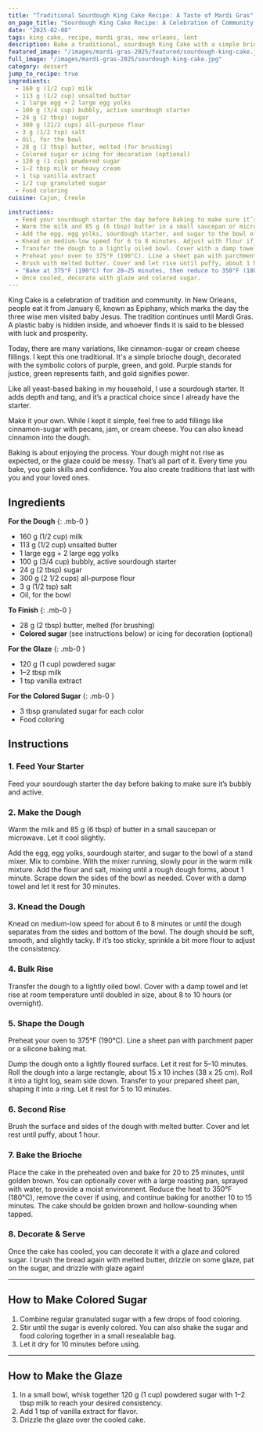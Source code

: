 ```yaml
---
title: "Traditional Sourdough King Cake Recipe: A Taste of Mardi Gras"
on_page_title: "Sourdough King Cake Recipe: A Celebration of Community and Tradition"
date: "2025-02-08"
tags: king cake, recipe, mardi gras, new orleans, lent
description: Bake a traditional, sourdough King Cake with a simple brioche dough. Celebrate Mardi Gras with this classic recipe and customize it with your favorite fillings!
featured_image: "/images/mardi-gras-2025/featured/sourdough-king-cake.jpg"
full_image: "/images/mardi-gras-2025/sourdough-king-cake.jpg"
category: dessert
jump_to_recipe: true
ingredients:
  - 160 g (1/2 cup) milk
  - 113 g (1/2 cup) unsalted butter
  - 1 large egg + 2 large egg yolks
  - 100 g (3/4 cup) bubbly, active sourdough starter
  - 24 g (2 tbsp) sugar
  - 300 g (21/2 cups) all-purpose flour
  - 3 g (1/2 tsp) salt
  - Oil, for the bowl
  - 28 g (2 tbsp) butter, melted (for brushing)
  - Colored sugar or icing for decoration (optional)
  - 120 g (1 cup) powdered sugar
  - 1–2 tbsp milk or heavy cream
  - 1 tsp vanilla extract
  - 1/2 cup granulated sugar
  - Food coloring
cuisine: Cajun, Creole

instructions:
  - Feed your sourdough starter the day before baking to make sure it’s bubbly and active.
  - Warm the milk and 85 g (6 tbsp) butter in a small saucepan or microwave. Let cool slightly.
  - Add the egg, egg yolks, sourdough starter, and sugar to the bowl of a stand mixer. Mix to combine. Slowly pour in the warm milk mixture. Add flour and salt, mixing until a rough dough forms. Cover with a damp towel and rest for 30 minutes.
  - Knead on medium-low speed for 6 to 8 minutes. Adjust with flour if too sticky. The dough should be soft, smooth, and slightly tacky.
  - Transfer the dough to a lightly oiled bowl. Cover with a damp towel and let rise at room temperature for 8 to 10 hours (or overnight).
  - Preheat your oven to 375°F (190°C). Line a sheet pan with parchment paper or a silicone mat. Dump the dough onto a lightly floured surface. Let it rest for 5–10 minutes. Roll into a 15 x 10-inch  rectangle. Roll it into a tight log, seam side down, and shape into a ring. Let rest for 10–15 minutes.
  - Brush with melted butter. Cover and let rise until puffy, about 1 hour.
  - "Bake at 375°F (190°C) for 20–25 minutes, then reduce to 350°F (180°C) for 10–15 more minutes. The cake should be golden brown and hollow-sounding when tapped."
  - Once cooled, decorate with glaze and colored sugar.
---
```


King Cake is a celebration of tradition and community. In New Orleans, people eat it from January 6, known as Epiphany, which marks the day the three wise men visited baby Jesus. The tradition continues until Mardi Gras. A plastic baby is hidden inside, and whoever finds it is said to be blessed with luck and prosperity.

Today, there are many variations, like cinnamon-sugar or cream cheese fillings. I kept this one traditional. It's a simple brioche dough, decorated with the symbolic colors of purple, green, and gold. Purple stands for justice, green represents faith, and gold signifies power.

Like all yeast-based baking in my household, I use a sourdough starter. It adds depth and tang, and it’s a practical choice since I already have the starter.

Make it your own. While I kept it simple, feel free to add fillings like cinnamon-sugar with pecans, jam, or cream cheese. You can also knead cinnamon into the dough.

Baking is about enjoying the process. Your dough might not rise as expected, or the glaze could be messy. That’s all part of it. Every time you bake, you gain skills and confidence. You also create traditions that last with you and your loved ones.

<h2 id="recipe-target">Ingredients</h2>

**For the Dough**
{: .mb-0 }
- 160 g (1/2 cup) milk
- 113 g (1/2 cup) unsalted butter
- 1 large egg + 2 large egg yolks
- 100 g (3/4 cup) bubbly, active sourdough starter
- 24 g (2 tbsp) sugar
- 300 g (2 1/2 cups) all-purpose flour
- 3 g (1/2 tsp) salt
- Oil, for the bowl

**To Finish**
{: .mb-0 }
- 28 g (2 tbsp) butter, melted (for brushing)
- **Colored sugar** (see instructions below) or icing for decoration (optional)

**For the Glaze**
{: .mb-0 }
- 120 g (1 cup) powdered sugar
- 1–2 tbsp milk
- 1 tsp vanilla extract

**For the Colored Sugar**
{: .mb-0 }
- 3 tbsp granulated sugar for each color
- Food coloring

## Instructions

### **1. Feed Your Starter**
Feed your sourdough starter the day before baking to make sure it’s bubbly and active.

### **2. Make the Dough**
Warm the milk and 85 g (6 tbsp) of butter in a small saucepan or microwave. Let it cool slightly.

Add the egg, egg yolks, sourdough starter, and sugar to the bowl of a stand mixer. Mix to combine. With the mixer running, slowly pour in the warm milk mixture. Add the flour and salt, mixing until a rough dough forms, about 1 minute. Scrape down the sides of the bowl as needed. Cover with a damp towel and let it rest for 30 minutes.

### **3. Knead the Dough**
Knead on medium-low speed for about 6 to 8 minutes or until the dough separates from the sides and bottom of the bowl. The dough should be soft, smooth, and slightly tacky. If it’s too sticky, sprinkle a bit more flour to adjust the consistency.

### **4. Bulk Rise**
Transfer the dough to a lightly oiled bowl. Cover with a damp towel and let rise at room temperature until doubled in size, about 8 to 10 hours (or overnight).

### **5. Shape the Dough**
Preheat your oven to 375°F (190°C). Line a sheet pan with parchment paper or a silicone baking mat.

Dump the dough onto a lightly floured surface. Let it rest for 5–10 minutes. Roll the dough into a large rectangle, about 15 x 10 inches (38 x 25 cm). Roll it into a tight log, seam side down. Transfer to your prepared sheet pan, shaping it into a ring. Let it rest for 5 to 10 minutes.

### **6. Second Rise**
Brush the surface and sides of the dough with melted butter. Cover and let rest until puffy, about 1 hour.

### **7. Bake the Brioche**
Place the cake in the preheated oven and bake for 20 to 25 minutes, until golden brown. You can optionally cover with a large roasting pan, sprayed with water, to provide a moist environment. Reduce the heat to 350°F (180°C), remove the cover if using, and continue baking for another 10 to 15 minutes. The cake should be golden brown and hollow-sounding when tapped.

### **8. Decorate & Serve**
Once the cake has cooled, you can decorate it with a glaze and colored sugar. I brush the bread again with melted butter, drizzle on some glaze, pat on the sugar, and drizzle with glaze again!

---

## How to Make Colored Sugar
1. Combine regular granulated sugar with a few drops of food coloring.
2. Stir until the sugar is evenly colored. You can also shake the sugar and food coloring together in a small resealable bag.
3. Let it dry for 10 minutes before using.

---

## How to Make the Glaze
1. In a small bowl, whisk together 120 g (1 cup) powdered sugar with 1–2 tbsp milk to reach your desired consistency.
2. Add 1 tsp of vanilla extract for flavor.
3. Drizzle the glaze over the cooled cake.
